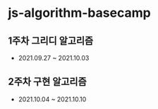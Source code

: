 # js-algorithm-basecamp

## 1주차 그리디 알고리즘

- 2021.09.27 ~ 2021.10.03

## 2주차 구현 알고리즘

- 2021.10.04 ~ 2021.10.10

